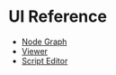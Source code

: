 UI Reference
============

- [Node Graph](NodeGraph.md)
- [Viewer](Viewer.md)
- [Script Editor](ScriptEditor.md)

